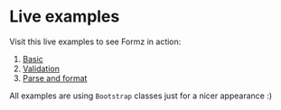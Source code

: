# Live examples

Visit this live examples to see Formz in action:

1. [Basic](examples/basic.html)
2. [Validation](examples/validation.html)
3. [Parse and format](examples/parse-format.html)

All examples are using `Bootstrap` classes just for a nicer appearance :)